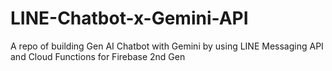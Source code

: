# LINE-Chatbot-x-Gemini-API
A repo of building Gen AI Chatbot with Gemini by using LINE Messaging API and Cloud Functions for Firebase 2nd Gen
